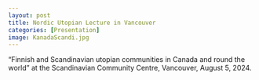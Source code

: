 ```yaml
---
layout: post
title: Nordic Utopian Lecture in Vancouver 
categories: [Presentation]
image: KanadaScandi.jpg
---
```

“Finnish and Scandinavian utopian communities in Canada and round the world” at the Scandinavian Community Centre, Vancouver, August 5, 2024.
